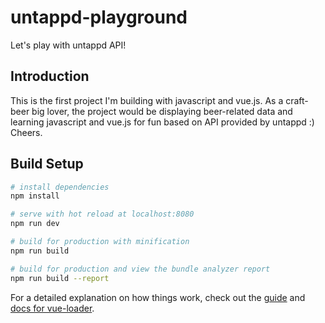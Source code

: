 # untappd-playground
Let's play with untappd API!

## Introduction
This is the first project I'm building with javascript and vue.js.
As a craft-beer big lover, the project would be displaying beer-related data and learning javascript and vue.js for fun based on API provided by untappd :)
Cheers.

## Build Setup
``` bash
# install dependencies
npm install

# serve with hot reload at localhost:8080
npm run dev

# build for production with minification
npm run build

# build for production and view the bundle analyzer report
npm run build --report
```

For a detailed explanation on how things work, check out the [guide](http://vuejs-templates.github.io/webpack/) and [docs for vue-loader](http://vuejs.github.io/vue-loader).
